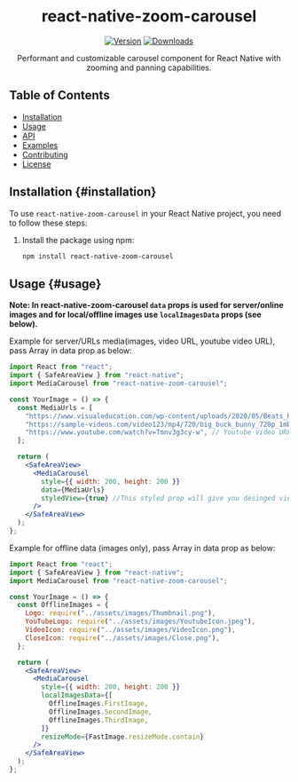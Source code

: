 <h1 align="center">
  react-native-zoom-carousel
</h1>

<div align="center">

[![Version](https://img.shields.io/npm/v/react-native-zoom-carousel.svg)](https://www.npmjs.com/package/react-native-zoom-carousel)
[![Downloads](https://img.shields.io/npm/dt/react-native-zoom-carousel.svg)](https://www.npmjs.com/package/react-native-zoom-carousel)

Performant and customizable carousel component for React Native with zooming and panning capabilities.

</div>

## Table of Contents

- [Installation](#installation)
- [Usage](#usage)
- [API](#api)
- [Examples](#examples)
- [Contributing](#contributing)
- [License](#license)

## Installation {#installation}

To use `react-native-zoom-carousel` in your React Native project, you need to follow these steps:

1. Install the package using npm:

   ```bash
   npm install react-native-zoom-carousel
   ```

## Usage {#usage}

**Note: In react-native-zoom-carousel `data` props is used for server/online images and for local/offline images use `localImagesData` props (see below).**

Example for server/URLs media(images, video URL, youtube video URL), pass Array in data prop as below:

```jsx
import React from "react";
import { SafeAreaView } from "react-native";
import MediaCarousel from "react-native-zoom-carousel";

const YourImage = () => {
  const MediaUrls = [
    "https://www.visualeducation.com/wp-content/uploads/2020/05/Beats_headphones-2-1558px.jpg", //Image URL
    "https://sample-videos.com/video123/mp4/720/big_buck_bunny_720p_1mb.mp4", // Video URL
    "https://www.youtube.com/watch?v=Tmnv3g3cy-w", // Youtube Video URL
  ];

  return (
    <SafeAreaView>
      <MediaCarousel
        style={{ width: 200, height: 200 }}
        data={MediaUrls}
        styledView={true} //This styled prop will give you desinged view or carousel
      />
    </SafeAreaView>
  );
};
```

Example for offline data (images only), pass Array in data prop as below:

```jsx
import React from "react";
import { SafeAreaView } from "react-native";
import MediaCarousel from "react-native-zoom-carousel";

const YourImage = () => {
  const OfflineImages = {
    Logo: require("../assets/images/Thumbnail.png"),
    YouTubeLogo: require("../assets/images/YoutubeIcon.jpeg"),
    VideoIcon: require("../assets/images/VideoIcon.png"),
    CloseIcon: require("../assets/images/Close.png"),
  };

  return (
    <SafeAreaView>
      <MediaCarousel
        style={{ width: 200, height: 200 }}
        localImagesData={[
          OfflineImages.FirstImage,
          OfflineImages.SecondImage,
          OfflineImages.ThirdImage,
        ]}
        resizeMode={FastImage.resizeMode.contain}
      />
    </SafeAreaView>
  );
};
```
